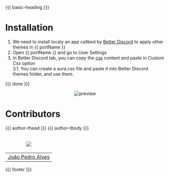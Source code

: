 {{{ basic-heading }}}

# Installation

1. We need to install localy an app callbed by [Better Discord](https://betterdiscord.app) to apply other themes in {{ portName }}
2. Open {{ portName }} and go to User Settings
3. In Better Discord tab, you can copy the [css](./aura.css) content and paste in _Custom Css_ option <br>
   3.1. You can create a aura.css file and paste it into Better Discord themes folder, and use them.

{{{ done }}}

<p align="center">
  <img alt="preview" src="https://user-images.githubusercontent.com/1149845/243126475-e7584b9b-baaa-4e53-855d-7e573095aa93.png" />
</p>

# Contributors

<table>
  <thead>
    <tr>
      <td valign="bottom"><p align="center">
        <a href="https://github.com/eulixir">
          <img src="https://github.com/eulixir.png?size=100" align="center" />
        </a>
      </p></td>
      {{{ author-thead }}}
    </tr>
  </thead>

  <tbody>
    <tr>
      <td><a href="https://github.com/eulixir">João Pedro Alves</a></td>
      {{{ author-tbody }}}
    </tr>
  </tbody>
</table>

{{{ footer }}}
